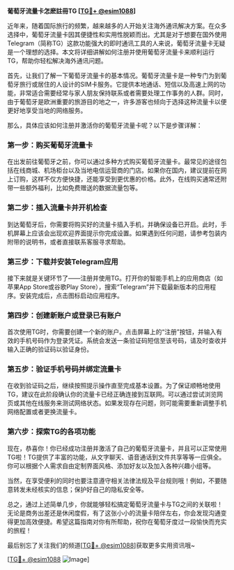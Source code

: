 **葡萄牙流量卡怎麽註冊TG [[TG💪+ @esim1088](https://t.me/s/esim1088)]**

近年来，随着国际旅行的频繁，越来越多的人开始关注海外通讯解决方案。在众多选择中，葡萄牙流量卡因其便捷性和实用性脱颖而出。尤其是对于想要在国外使用Telegram（简称TG）这款功能强大的即时通讯工具的人来说，葡萄牙流量卡无疑是一个理想的选择。本文将详细讲解如何注册并使用葡萄牙流量卡来顺利运行TG，帮助你轻松解决海外通讯问题。

首先，让我们了解一下葡萄牙流量卡的基本情况。葡萄牙流量卡是一种专门为到葡萄牙旅行或居住的人设计的SIM卡服务。它提供本地通话、短信以及高速上网的功能，非常适合需要经常与家人朋友保持联系或者需要处理工作事务的人群。同时，由于葡萄牙是欧洲重要的旅游目的地之一，许多游客也倾向于选择这种流量卡以便更好地享受当地的网络服务。

那么，具体应该如何注册并激活你的葡萄牙流量卡呢？以下是步骤详解：

### 第一步：购买葡萄牙流量卡

在出发前往葡萄牙之前，你可以通过多种方式购买葡萄牙流量卡。最常见的途径包括在线商城、机场柜台以及当地电信运营商的门店。如果你在国内，建议提前在网上订购，这样不仅方便快捷，还能享受到更优惠的价格。此外，在线购买通常还附带一些额外福利，比如免费赠送的数据流量包等。

### 第二步：插入流量卡并开机检查

到达葡萄牙后，你需要将购买好的流量卡插入手机，并确保设备已开启。此时，手机屏幕上应该会出现欢迎界面提示你完成设置。如果遇到任何问题，请参考包装内附带的说明书，或者直接联系客服寻求帮助。

### 第三步：下载并安装Telegram应用

接下来就是关键环节了——注册并使用TG。打开你的智能手机上的应用商店（如苹果App Store或谷歌Play Store），搜索“Telegram”并下载最新版本的应用程序。安装完成后，点击图标启动应用程序。

### 第四步：创建新账户或登录已有账户

首次使用TG时，你需要创建一个新的账户。点击屏幕上的“注册”按钮，并输入有效的手机号码作为登录凭证。系统会发送一条验证码短信至该号码，请及时查收并输入正确的验证码以验证身份。

### 第五步：验证手机号码并绑定流量卡

在收到验证码之后，继续按照提示操作直至完成基本设置。为了保证顺畅地使用TG，建议在此阶段确认你的流量卡已经正确连接到互联网。可以通过尝试浏览网页或其他在线服务来测试网络状态。如果发现存在问题，则可能需要重新调整手机网络配置或者更换流量卡。

### 第六步：探索TG的各项功能

现在，恭喜你！你已经成功注册并激活了自己的葡萄牙流量卡，并且可以正常使用TG啦！TG提供了丰富的功能，从文字聊天、语音通话到文件共享等等一应俱全。你可以根据个人需求自由定制界面风格、添加好友以及加入各种兴趣小组等。

当然，在享受便利的同时也要注意遵守相关法律法规及平台规则哦！例如，不要随意转发未经核实的信息；保护好自己的隐私安全等。

总之，通过上述简单几步，你就能够轻松搞定葡萄牙流量卡与TG之间的关联啦！无论是商务出差还是休闲度假，有了这张小小的流量卡陪伴左右，你会发现沟通变得更加高效便捷。希望这篇指南对你有所帮助，祝你在葡萄牙度过一段愉快而充实的旅程！

最后别忘了关注我们的频道[[TG💪+ @esim1088](https://t.me/s/esim1088)]获取更多实用资讯哦~ 

[[TG💪+ @esim1088](https://t.me/s/esim1088) ![Image](https://i.postimg.cc/4NQfJmqS/Snipaste-2025-05-13-00-14-12.png)]